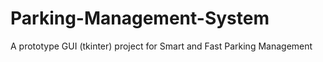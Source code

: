 # Parking-Management-System
A prototype GUI (tkinter) project for Smart and Fast Parking Management

